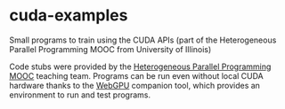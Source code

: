 # cuda-examples
Small programs to train using the CUDA APIs (part of the Heterogeneous Parallel Programming MOOC from University of Illinois)

Code stubs were provided by the [Heterogeneous Parallel Programming MOOC](https://www.coursera.org/course/hetero) teaching team.
Programs can be run even without local CUDA hardware thanks to the [WebGPU](http://webgpu.com/) companion tool, which provides an environment to run and test programs.
